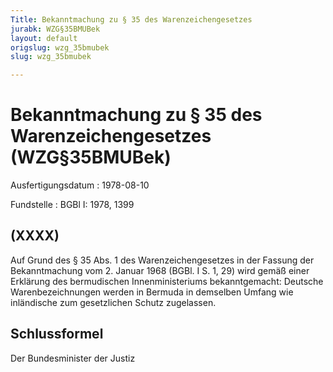 ```yaml
---
Title: Bekanntmachung zu § 35 des Warenzeichengesetzes
jurabk: WZG§35BMUBek
layout: default
origslug: wzg_35bmubek
slug: wzg_35bmubek

---
```


# Bekanntmachung zu § 35 des Warenzeichengesetzes (WZG§35BMUBek)

Ausfertigungsdatum
:   1978-08-10

Fundstelle
:   BGBl I: 1978, 1399



## (XXXX)

Auf Grund des § 35 Abs. 1 des Warenzeichengesetzes in der Fassung der Bekanntmachung vom 2. Januar 1968 (BGBl. I S. 1, 29) wird gemäß einer Erklärung des bermudischen Innenministeriums bekanntgemacht:
Deutsche Warenbezeichnungen werden in Bermuda in demselben Umfang wie inländische zum gesetzlichen Schutz zugelassen.


## Schlussformel

Der Bundesminister der Justiz


